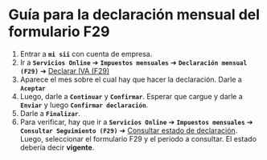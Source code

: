 # Guía para la declaración mensual del formulario F29

1. Entrar a **`mi sii`** con cuenta de empresa.
2. Ir a **`Servicios Online`** &#10132; **`Impuestos mensuales`** &#10132; **`Declaración mensual (F29)`** &#10132; [Declarar IVA (F29)](https://www4.sii.cl/propuestaf29ui/index.html#/default)
3. Aparece el mes sobre el cual hay que hacer la declaración. Darle a **`Aceptar`**
4. Luego, darle a **`Continuar`** y **`Confirmar`**. Esperar que cargue y darle a **`Enviar`** y luego **`Confirmar declaración`**.
5. Darle a **`Finalizar`**.
6. Para verificar, hay que ir a **`Servicios Online`** &#10132; **`Impuestos mensuales`** &#10132; **`Consultar Seguimiento (F29)`** &#10132; [Consultar estado de declaración](https://www4.sii.cl/rfiInternet/consulta/index.html#rfiSelFormularioPeriodo). Luego, seleccionar el formulario F29 y el período a consultar. El estado debería decir **vigente**.

